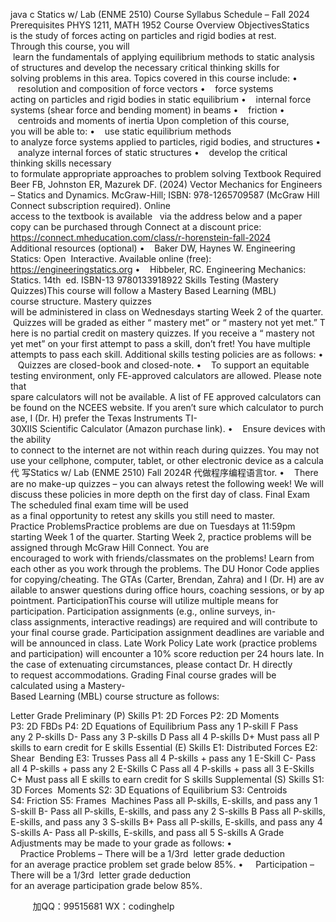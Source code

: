 java c
Statics w/ Lab (ENME 2510)
Course Syllabus  Schedule – Fall 2024
Prerequisites
PHYS 1211, MATH 1952
Course Overview  ObjectivesStatics is the study of forces acting on particles and rigid bodies at rest. Through this course, you will  learn the fundamentals of applying equilibrium methods to static analysis of structures and develop the necessary critical thinking skills for solving problems in this area.
Topics covered in this course include:
•    resolution and composition of force vectors
•    force systems acting on particles and rigid bodies in static equilibrium
•    internal force systems (shear force and bending moment) in beams
•    friction
•    centroids and moments of inertia
Upon completion of this course, you will be able to:
•    use static equilibrium methods to analyze force systems applied to particles, rigid bodies, and structures
•    analyze internal forces of static structures
•    develop the critical thinking skills necessary to formulate appropriate approaches to problem solving
Textbook
Required
Beer FB, Johnston ER, Mazurek DF. (2024) Vector Mechanics for Engineers – Statics and Dynamics. McGraw-Hill; ISBN: 978-1265709587 (McGraw Hill Connect subscription required). Online access to the textbook is available   via the address below and a paper copy can be purchased through Connect at a discount price:
https://connect.mheducation.com/class/r-horenstein-fall-2024
Additional resources (optional)
•    Baker DW, Haynes W. Engineering Statics: Open  Interactive. Available online (free):
https://engineeringstatics.org
•    Hibbeler, RC. Engineering Mechanics: Statics. 14th  ed. ISBN-13 9780133918922
Skills Testing (Mastery Quizzes)This course will follow a Mastery Based Learning (MBL) course structure. Mastery quizzes will be administered in class on Wednesdays starting Week 2 of the quarter. Quizzes will be graded as either “ mastery met” or “ mastery not yet met.” There is no partial credit on mastery quizzes. If you receive a “ mastery not yet met” on your first attempt to pass a skill, don’t fret! You have multiple attempts to pass each skill. Additional skills testing policies are as follows:
•    Quizzes are closed-book and closed-note.
•    To support an equitable testing environment, only FE-approved calculators are allowed. Please note that spare calculators will not be available. A list of FE approved calculators can be found on the NCEES website. If you aren’t sure which calculator to purchase, I (Dr. H) prefer the Texas Instruments TI-30XIIS Scientific Calculator (Amazon purchase link).
•    Ensure devices with the ability to connect to the internet are not within reach during quizzes. You may not use your cellphone, computer, tablet, or other electronic device as a calcula代 写Statics w/ Lab (ENME 2510) Fall 2024R
代做程序编程语言tor.
•    There are no make-up quizzes – you can always retest the following week! We will discuss these policies in more depth on the first day of class.
Final Exam
The scheduled final exam time will be used as a final opportunity to retest any skills you still need to master.
Practice ProblemsPractice problems are due on Tuesdays at 11:59pm starting Week 1 of the quarter. Starting Week 2, practice problems will be assigned through McGraw Hill Connect. You are encouraged to work with friends/classmates on the problems! Learn from each other as you work through the problems. The DU Honor Code applies for copying/cheating. The GTAs (Carter, Brendan, Zahra) and I (Dr. H) are available to answer questions during office hours, coaching sessions, or by appointment.
ParticipationThis course will utilize multiple means for participation. Participation assignments (e.g., online surveys, in-class assignments, interactive readings) are required and will contribute to your final course grade. Participation assignment deadlines are variable and will be announced in class.
Late Work Policy
Late work (practice problems and participation) will encounter a 10% score reduction per 24 hours late. In the case of extenuating circumstances, please contact Dr. H directly to request accommodations.
Grading
Final course grades will be calculated using a Mastery-Based Learning (MBL) course structure as follows:

Letter Grade
Preliminary (P) Skills
P1: 2D Forces
P2: 2D Moments
P3: 2D FBDs
P4: 2D Equations of Equilibrium
Pass any 1 P-skill
F
Pass any 2 P-skills
D-
Pass any 3 P-skills
D
Pass all 4 P-skills
D+
Must pass all P skills to earn credit for E skills
Essential (E) Skills
E1: Distributed Forces
E2: Shear  Bending
E3: Trusses
Pass all 4 P-skills + pass any 1 E-Skill
C-
Pass all 4 P-skills + pass any 2 E-Skills
C
Pass all 4 P-skills + pass all 3 E-Skills
C+
Must pass all E skills to earn credit for S skills
Supplemental (S) Skills
S1: 3D Forces  Moments
S2: 3D Equations of Equilibrium
S3: Centroids
S4: Friction
S5: Frames  Machines
Pass all P-skills, E-skills, and pass any 1 S-skill
B-
Pass all P-skills, E-skills, and pass any 2 S-skills
B
Pass all P-skills, E-skills, and pass any 3 S-skills
B+
Pass all P-skills, E-skills, and pass any 4 S-skills
A-
Pass all P-skills, E-skills, and pass all 5 S-skills
A
Grade Adjustments may be made to your grade as follows:
•     Practice Problems – There will be a 1/3rd  letter grade deduction for an average practice problem set grade below 85%.
•     Participation – There will be a 1/3rd  letter grade deduction for an average participation grade below 85%.



         
加QQ：99515681  WX：codinghelp
